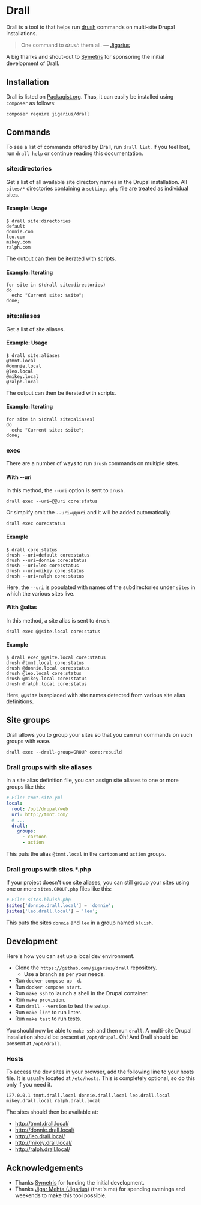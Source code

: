 # Drall

Drall is a tool to that helps run [drush](https://www.drush.org/) commands
on multi-site Drupal installations.

> One command to *drush* them all.
> — [Jigarius](https://jigarius.com/about)

A big thanks and shout-out to [Symetris](https://symetris.ca/) for sponsoring
the initial development of Drall.

## Installation

Drall is listed on [Packagist.org](https://packagist.org/packages/jigarius/drall).
Thus, it can easily be installed using `composer` as follows:

```
composer require jigarius/drall
```

## Commands

To see a list of commands offered by Drall, run `drall list`. If you feel lost,
run `drall help` or continue reading this documentation.

### site:directories

Get a list of all available site directory names in the Drupal installation.
All `sites/*` directories containing a `settings.php` file are treated as
individual sites.

#### Example: Usage

```
$ drall site:directories
default
donnie.com
leo.com
mikey.com
ralph.com
```

The output can then be iterated with scripts.

#### Example: Iterating

```shell
for site in $(drall site:directories)
do
  echo "Current site: $site";
done;
```

### site:aliases

Get a list of site aliases.

#### Example: Usage

```
$ drall site:aliases
@tmnt.local
@donnie.local
@leo.local
@mikey.local
@ralph.local
```

The output can then be iterated with scripts.

#### Example: Iterating

```shell
for site in $(drall site:aliases)
do
  echo "Current site: $site";
done;
```

### exec

There are a number of ways to run `drush` commands on multiple sites.

#### With --uri

In this method, the `--uri` option is sent to `drush`.

```
drall exec --uri=@@uri core:status
```

Or simplify omit the `--uri=@@uri` and it will be added automatically.

```
drall exec core:status
```

#### Example

```
$ drall core:status
drush --uri=default core:status
drush --uri=donnie core:status
drush --uri=leo core:status
drush --uri=mikey core:status
drush --uri=ralph core:status
```

Here, the `--uri` is populated with names of the subdirectories under `sites`
in which the various sites live.

#### With @alias

In this method, a site alias is sent to `drush`.

```
drall exec @@site.local core:status
```

#### Example

```
$ drall exec @@site.local core:status
drush @tmnt.local core:status
drush @donnie.local core:status
drush @leo.local core:status
drush @mikey.local core:status
drush @ralph.local core:status
```

Here, `@@site` is replaced with site names detected from various site alias
definitions.

## Site groups

Drall allows you to group your sites so that you can run commands on such
groups with ease.

```
drall exec --drall-group=GROUP core:rebuild
```

### Drall groups with site aliases

In a site alias definition file, you can assign site aliases to one or more
groups like this:

```yaml
# File: tnmt.site.yml
local:
  root: /opt/drupal/web
  uri: http://tmnt.com/
  # ...
  drall:
    groups:
      - cartoon
      - action
```

This puts the alias `@tnmt.local` in the `cartoon` and `action` groups.

### Drall groups with sites.*.php

If your project doesn't use site aliases, you can still group your sites using
one or more `sites.GROUP.php` files like this:

```php
# File: sites.bluish.php
$sites['donnie.drall.local'] = 'donnie';
$sites['leo.drall.local'] = 'leo';
```

This puts the sites `donnie` and `leo` in a group named `bluish`.

## Development

Here's how you can set up a local dev environment.

- Clone the `https://github.com/jigarius/drall` repository.
  - Use a branch as per your needs.
- Run `docker compose up -d`.
- Run `docker compose start`.
- Run `make ssh` to launch a shell in the Drupal container.
- Run `make provision`.
- Run `drall --version` to test the setup.
- Run `make lint` to run linter.
- Run `make test` to run tests.

You should now be able to `make ssh` and then run `drall`. A multi-site Drupal
installation should be present at `/opt/drupal`. Oh! And Drall should be
present at `/opt/drall`.

### Hosts

To access the dev sites in your browser, add the following line to your hosts
file. It is usually located at `/etc/hosts`. This is completely optional, so
do this only if you need it.

```
127.0.0.1 tmnt.drall.local donnie.drall.local leo.drall.local mikey.drall.local ralph.drall.local
```

The sites should then be available at:
- http://tmnt.drall.local/
- http://donnie.drall.local/
- http://leo.drall.local/
- http://mikey.drall.local/
- http://ralph.drall.local/

## Acknowledgements

- Thanks [Symetris](https://symetris.ca/) for funding the initial development.
- Thanks [Jigar Mehta (Jigarius)](https://jigarius.com/about) (that's me) for
  spending evenings and weekends to make this tool possible.
